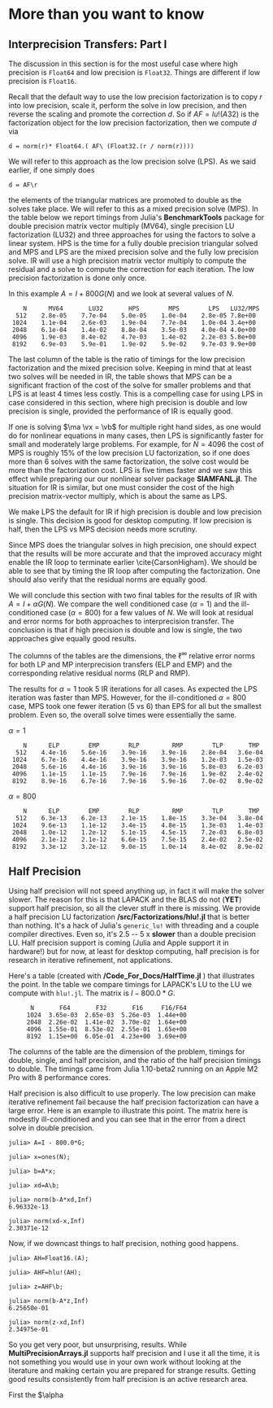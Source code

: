 # More than you want to know

## Interprecision Transfers: Part I

The discussion in this section is for the most useful case where
high precision is ```Float64``` and low precision is ```Float32```.
Things are different if low precision is ```Float16```.

Recall that the default way to use the low precision factorization 
is to copy $r$ into low precision, scale it, perform the solve in 
low precision, and then reverse the scaling and promote the 
correction $d$. So if $AF = lu!(A32)$ is 
the factorization object for the low precision factorization, then we
compute $d$ via

```
d = norm(r)* Float64.( AF\ (Float32.(r / norm(r))))
```
We will refer to this approach as the low precision solve (LPS). 
As we said earlier, if one simply does
```
d = AF\r
```
the elements of the triangular matrices are promoted to double as
the solves take place. We will refer to this as a mixed precision
solve (MPS). In the table below we report
timings from Julia's  __BenchmarkTools__ package for double precision
matrix vector multiply (MV64),
single precision LU factorization (LU32) and three approaches
for using the factors to solve a linear system. HPS is the time for
a fully double precision triangular solved and MPS and LPS are the
mixed precision solve and the fully low precision solve.
IR will use a high precision
matrix vector multiply to compute the residual and a solve to
compute the correction for each iteration. The low precision
factorization is done only once.

In this example $A = I + 800 G(N)$ and we look at several values of $N$.

```
    N      MV64       LU32       HPS        MPS        LPS   LU32/MPS
  512    2.8e-05    7.7e-04    5.0e-05    1.0e-04    2.8e-05 7.8e+00
 1024    1.1e-04    2.6e-03    1.9e-04    7.7e-04    1.0e-04 3.4e+00
 2048    6.1e-04    1.4e-02    8.8e-04    3.5e-03    4.0e-04 4.0e+00
 4096    1.9e-03    8.4e-02    4.7e-03    1.4e-02    2.2e-03 5.8e+00
 8192    6.9e-03    5.9e-01    1.9e-02    5.9e-02    9.7e-03 9.9e+00
```

The last column of the table is the ratio of timings for the low precision
factorization and the mixed precision solve. Keeping in mind that at least
two solves will be needed in IR, the table shows that MPS can be
a significant fraction of the cost of the solve for smaller problems and
that LPS is at least 4 times less costly. This is a compelling case
for using LPS in case considered in this section, where high precision
is double and low precision is single, provided the performance of IR
is equally good.

If one is solving $\ma \vx = \vb$ for multiple right hand sides, as one
would do for nonlinear equations in many cases, then
LPS is significantly faster for small and moderately large problems. For
example, for $N=4096$ the cost of MPS is roughly $15\%$ of the low precision
LU factorization, so if one does more than 6 solves with the same
factorization, the solve cost would be more than the factorization cost.
LPS is five times faster and we saw this effect while preparing our
our nonlinear solver package __SIAMFANL.jl__.
The situation for IR is similar, but one must consider
the cost of the high precision matrix-vector multiply, which is about
the same as LPS.

We make LPS the default for IR if high precision is double and low precision
is single. This decision is good for desktop computing. If low precision
is half, then the LPS vs MPS decision needs more scrutiny.

Since MPS does the triangular solves in high precision, one should expect
that the results will be more accurate and that the improved accuracy
might enable the IR loop to terminate earlier \cite{CarsonHigham}.
We should be able to see
that by timing the IR loop after computing the factorization. One should
also verify that the residual norms are equally good.

We will conclude this section with two final tables for the results of IR
with $A = I + \alpha G(N)$. We compare the well
conditioned case ($\alpha=1$) and the ill-conditioned case ($\alpha=800$)
for a few values of $N$. We will look at residual and error norms
for both approaches to interprecision transfer. The conclusion is that
if high precision is double and low is single, the two approaches give
equally good results. 

The columns of the tables are the dimensions, the
$\ell^\infty$ relative error norms for both
LP and MP interprecision transfers (ELP and EMP) and the corresponding
relative residual norms (RLP and RMP).

The results for $\alpha=1$ took 5 IR iterations for all cases. As expected
the LPS iteration was faster than MPS.
However,
for the ill-conditioned $\alpha=800$ case, MPS took one fewer iteration
(5 vs 6)
than EPS
for all but the smallest problem.
Even so, the overall solve
times were essentially the same.

$\alpha=1$
```
    N      ELP        EMP        RLP         RMP        TLP       TMP 
  512    4.4e-16    5.6e-16    3.9e-16    3.9e-16    2.8e-04   3.6e-04 
 1024    6.7e-16    4.4e-16    3.9e-16    3.9e-16    1.2e-03   1.5e-03 
 2048    5.6e-16    4.4e-16    3.9e-16    3.9e-16    5.8e-03   6.2e-03 
 4096    1.1e-15    1.1e-15    7.9e-16    7.9e-16    1.9e-02   2.4e-02 
 8192    8.9e-16    6.7e-16    7.9e-16    5.9e-16    7.0e-02   8.9e-02 
```


$\alpha=800$
```
    N      ELP        EMP        RLP         RMP        TLP       TMP 
  512    6.3e-13    6.2e-13    2.1e-15    1.8e-15    3.3e-04   3.8e-04 
 1024    9.6e-13    1.1e-12    3.4e-15    4.8e-15    1.3e-03   1.4e-03 
 2048    1.0e-12    1.2e-12    5.1e-15    4.5e-15    7.2e-03   6.8e-03 
 4096    2.1e-12    2.1e-12    6.6e-15    7.5e-15    2.4e-02   2.5e-02 
 8192    3.3e-12    3.2e-12    9.0e-15    1.0e-14    8.4e-02   8.9e-02 
```


## Half Precision

Using half precision will not speed anything up, in fact it will make 
the solver slower. The reason for this is that LAPACK and the BLAS 
do not (__YET__) support half precision, so all the clever stuff in
there is missing. We provide a half precision LU
factorization __/src/Factorizations/hlu!.jl__ that is better than nothing. 
It's a hack of Julia's  ```generic_lu!``` with threading and a couple
compiler directives. Even so, it's 2.5 -- 5 x __slower__ than a 
double precision LU. Half precision support is coming 
(Julia and Apple support it in hardware!) but for now, at least for desktop
computing, half precision is for
research in iterative refinement, not applications. 


Here's a table (created with  __/Code_For_Docs/HalfTime.jl__ ) that illustrates the point. In the table we compare timings for
LAPACK's LU to the LU we compute with ```hlu!.jl```. The matrix is 
$I-800.0*G$.

```
      N       F64       F32       F16     F16/F64 
     1024  3.65e-03  2.65e-03  5.26e-03  1.44e+00 
     2048  2.26e-02  1.41e-02  3.70e-02  1.64e+00 
     4096  1.55e-01  8.53e-02  2.55e-01  1.65e+00 
     8192  1.15e+00  6.05e-01  4.23e+00  3.69e+00 
```
The columns of the table are the dimension of the problem, timings
for double, single, and half precision, and the ratio of the half
precision timings to double. The timings came from Julia 1.10-beta2
running on an Apple M2 Pro with 8 performance cores.

Half precision is also difficult to use properly. The low precision can 
make iterative refinement fail because the half precision factorization 
can have a large error. Here is an example to illustrate this point. 
The matrix here is modestly ill-conditioned and you can see that in the 
error from a direct solve in double precision.

```
julia> A=I - 800.0*G;

julia> x=ones(N);

julia> b=A*x;

julia> xd=A\b;

julia> norm(b-A*xd,Inf)
6.96332e-13

julia> norm(xd-x,Inf)
2.30371e-12
```
Now, if we downcast things to half precision, nothing good happens.
```
julia> AH=Float16.(A);

julia> AHF=hlu!(AH);

julia> z=AHF\b;

julia> norm(b-A*z,Inf)
6.25650e-01

julia> norm(z-xd,Inf)
2.34975e-01
```
So you get very poor, but unsurprising, results. While __MultiPrecisionArrays.jl__ supports half precision and I use it all the time, it is not something you would use in your own
work without looking at the literature and making certain you are prepared for strange results. Getting good results consistently from half precision is an active research area.

First the $\alpha
```
